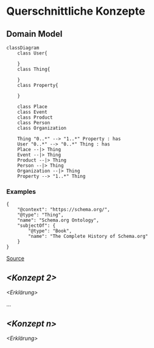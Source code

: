 # Querschnittliche Konzepte



## Domain Model

```mermaid
classDiagram
    class User{

    }
    class Thing{

    }
    class Property{

    }

    class Place
    class Event
    class Product
    class Person
    class Organization

    Thing "0..*" --> "1..*" Property : has
    User "0..*" --> "0..*" Thing : has
    Place --|> Thing
    Event --|> Thing
    Product --|> Thing
    Person --|> Thing
    Organization --|> Thing
    Property --> "1..*" Thing 

```
### Examples
```JSONLD
{
    "@context": "https://schema.org/",
    "@type": "Thing",
    "name": "Schema.org Ontology",
    "subjectOf": {
        "@type": "Book",
        "name": "The Complete History of Schema.org"
    }
}
```
[Source](https://schema.org/Thing#examples)

## *\<Konzept 2>*

*\<Erklärung>*

…

## *\<Konzept n>*

*\<Erklärung>*
